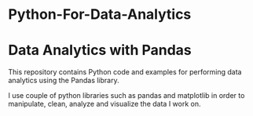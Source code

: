 # Python-For-Data-Analytics

# Data Analytics with Pandas

This repository contains Python code and examples for performing data analytics using the Pandas library.

I use couple of python libraries such as pandas and matplotlib in order to manipulate, clean, analyze and visualize the data I work on.

